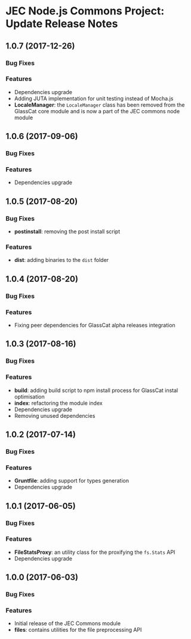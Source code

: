 # JEC Node.js Commons Project: Update Release Notes

<a name="jec-commons-node-1.0.7"></a>
## **1.0.7** (2017-12-26)

### Bug Fixes

### Features

- Dependencies upgrade
- Adding JUTA implementation for unit testing instead of Mocha.js
- **LocaleManager**: the `LocaleManager` class has been removed from the GlassCat core module and is now a part of the JEC commons node module

<a name="jec-commons-node-1.0.6"></a>
## **1.0.6** (2017-09-06)

### Bug Fixes

### Features

- Dependencies upgrade

<a name="jec-commons-node-1.0.5"></a>
## **1.0.5** (2017-08-20)

### Bug Fixes

- **postinstall**: removing the post install script

### Features

- **dist**: adding binaries to the `dist` folder

<a name="jec-commons-node-1.0.4"></a>
## **1.0.4** (2017-08-20)

### Bug Fixes

### Features

- Fixing peer dependencies for GlassCat alpha releases integration

<a name="jec-commons-node-1.0.3"></a>
## **1.0.3** (2017-08-16)

### Bug Fixes

### Features

- **build**: adding build script to npm install process for GlassCat instal optimisation
- **index**: refactoring the module index
- Dependencies upgrade
- Removing unused dependencies

<a name="jec-commons-node-1.0.2"></a>
## **1.0.2** (2017-07-14)

### Bug Fixes

### Features

- **Gruntfile**: adding support for types generation
- Dependencies upgrade

<a name="jec-commons-node-1.0.1"></a>
## **1.0.1** (2017-06-05)

### Bug Fixes

### Features

- **FileStatsProxy**: an utility class for the proxifying the `fs.Stats` API
- Dependencies upgrade

<a name="jec-commons-node-1.0.0"></a>
## **1.0.0** (2017-06-03)

### Bug Fixes

### Features

- Initial release of the JEC Commons module
- **files**: contains utilities for the file preprocessing API